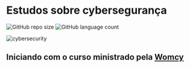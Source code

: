 # Estudos sobre cybersegurança

![GitHub repo size](https://img.shields.io/github/repo-size/Ana-Alice-Honorio/estudos-cybersecurity?style=for-the-badge)
![GitHub language count](https://img.shields.io/github/languages/count/Ana-Alice-Honorio/estudos-cybersecurity?style=for-the-badge)

![cybersecurity](https://media.giphy.com/media/MC6eSuC3yypCU/giphy.gif)

## Iniciando com o curso ministrado pela [Womcy](https://womcytrainingcenter.org/)